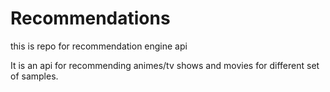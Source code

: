 # Recommendations
this is repo for recommendation engine api 

It is an api for recommending animes/tv shows and movies for different set of samples.



